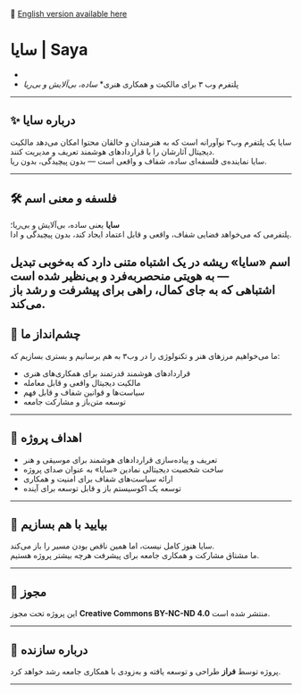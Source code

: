 📄 [English version available here](./README.en.md)
# سایا | Saya  
*
* پلتفرم وب ۳ برای مالکیت و همکاری هنری*
*ساده، بی‌آلایش و بی‌ریا*

---

## ✨ درباره سایا

سایا یک پلتفرم وب۳ نوآورانه است که به هنرمندان و خالقان محتوا امکان می‌دهد مالکیت دیجیتال آثارشان را با قراردادهای هوشمند تعریف و مدیریت کنند.  
سایا نماینده‌ی فلسفه‌ای ساده، شفاف و واقعی است — بدون پیچیدگی، بدون ریا.

---

## 🛠️ فلسفه و معنی اسم

**سایا** یعنی ساده، بی‌آلایش و بی‌ریا؛  
پلتفرمی که می‌خواهد فضایی شفاف، واقعی و قابل اعتماد ایجاد کند، بدون پیچیدگی و ادا.

اسم «سایا» ریشه در یک اشتباه متنی دارد که به‌خوبی تبدیل به هویتی منحصربه‌فرد و بی‌نظیر شده است —  
اشتباهی که به جای کمال، راهی برای پیشرفت و رشد باز می‌کند.
---

## 🚀 چشم‌انداز ما

ما می‌خواهیم مرزهای هنر و تکنولوژی را در وب۳ به هم برسانیم و بستری بسازیم که:  
- قراردادهای هوشمند قدرتمند برای همکاری‌های هنری  
- مالکیت دیجیتال واقعی و قابل معامله  
- سیاست‌ها و قوانین شفاف و قابل فهم  
- توسعه متن‌باز و مشارکت جامعه

---

## 🎯 اهداف پروژه

- تعریف و پیاده‌سازی قراردادهای هوشمند برای موسیقی و هنر  
- ساخت شخصیت دیجیتالی نمادین «سایا» به عنوان صدای پروژه  
- ارائه سیاست‌های شفاف برای امنیت و همکاری  
- توسعه یک اکوسیستم باز و قابل توسعه برای آینده


---

## 🤝 بیایید با هم بسازیم

سایا هنوز کامل نیست، اما همین ناقص بودن مسیر را باز می‌کند.  
ما مشتاق مشارکت و همکاری جامعه برای پیشرفت هرچه بیشتر پروژه هستیم.

---

## 📜 مجوز

این پروژه تحت مجوز **Creative Commons BY-NC-ND 4.0** منتشر شده است.

---

## 👤 درباره سازنده

پروژه توسط **فراز** طراحی و توسعه یافته و به‌زودی با همکاری جامعه رشد خواهد کرد.

---

